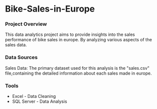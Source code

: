 # Bike-Sales-in-Europe


### Project Overview
This data analytics project aims to provide insights into the sales performance of bike sales in europe. By analyzing various aspects of the sales data.

### Data Sources
Sales Data: The primary dataset used for this analysis is the "sales.csv" file,containing the detailed information about each sales made in europe.

### Tools
- Excel - Data Cleaning
- SQL Server - Data Analysis
